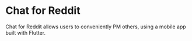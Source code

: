 # Chat for Reddit

Chat for Reddit allows users to conveniently PM others, using a mobile app built with Flutter.
